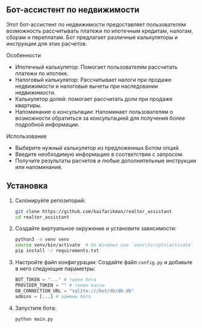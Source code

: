  ## Бот-ассистент по недвижимости
 
Этот бот-ассистент по недвижимости предоставляет пользователям возможность рассчитывать платежи по ипотечным кредитам, налогам, сборам и переплатам. Бот предлагает различные калькуляторы и инструкции для этих расчетов.

Особенности
 * Ипотечный калькулятор: Помогает пользователям рассчитать платежи по ипотеке.
 * Налоговый калькулятор: Рассчитывает налоги при продаже недвижимости и налоговые вычеты при наследовании недвижимости.
 * Калькулятор долей: помогает рассчитать доли при продаже квартиры.
 * Напоминание о консультации: Напоминает пользователям о возможности обратиться за консультацией для получения более подробной информации.

Использование
 * Выберите нужный калькулятор из предложенных Ботом опций.
 * Введите необходимую информацию в соответствии с запросом.
 * Получите результаты расчетов и любые дополнительные инструкции или напоминания.

 ## Установка

1. Склонируйте репозиторий:
    ```bash
    git clone https://github.com/kaifarikman/realtor_assistant
    cd realtor_assistant
    ```

2. Создайте виртуальное окружение и установите зависимости:
    ```bash
    python3 -m venv venv
    source venv/bin/activate  # On Windows use `venv\Scripts\activate`
    pip install -r requirements.txt
    ```

3. Настройте файл конфигурации:
    Создайте файл `config.py` и добавьте в него следующие параметры:
    ```python
    BOT_TOKEN = "..." # токен бота
    PROVIDER_TOKEN = "" # токен кассы
    DB_CONNECTION_URL = "sqlite:///bot/db/db.db"
    admins = [...] # админы бота
    ```

4. Запустите бота:
    ```bash
    python main.py
    ```